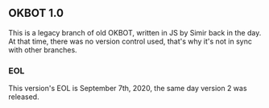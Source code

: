 ## OKBOT 1.0

This is a legacy branch of old OKBOT, written in JS by Simir back in the day.
At that time, there was no version control used, that's why it's not in sync with other branches.

### EOL

This version's EOL is September 7th, 2020, the same day version 2 was released.
